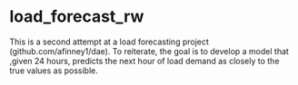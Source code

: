 # load_forecast_rw

This is a second attempt at a load forecasting project (github.com/afinney1/dae). To reiterate, the goal is to develop a model that ,given 24 hours, predicts the next hour of load demand as closely to the true values as possible.

